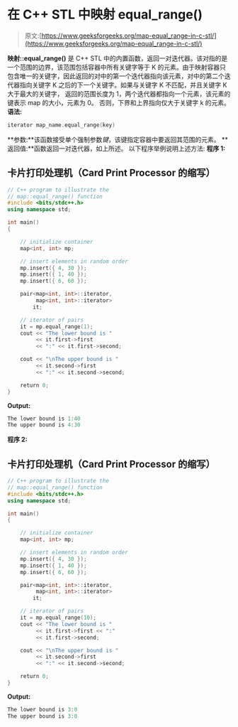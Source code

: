 # 在 C++ STL 中映射 equal_range()

> 原文:[https://www.geeksforgeeks.org/map-equal_range-in-c-stl/](https://www.geeksforgeeks.org/map-equal_range-in-c-stl/)

**映射::equal_range()** 是 C++ STL 中的内置函数，返回一对迭代器。该对指的是一个范围的边界，该范围包括容器中所有关键字等于 K 的元素。由于映射容器只包含唯一的关键字，因此返回的对中的第一个迭代器指向该元素，对中的第二个迭代器指向关键字 K 之后的下一个关键字。如果与关键字 K 不匹配，并且关键字 K 大于最大的关键字， 返回的范围长度为 1，两个迭代器都指向一个元素，该元素的键表示 map 的大小，元素为 0。 否则，下界和上界指向仅大于关键字 k 的元素。
**语法:**

```cpp
iterator map_name.equal_range(key)
```

**参数:**该函数接受单个强制参数*键*，该键指定容器中要返回其范围的元素。
**返回值:**函数返回一对迭代器，如上所述。
以下程序举例说明上述方法:
**程序 1:**

## 卡片打印处理机（Card Print Processor 的缩写）

```cpp
// C++ program to illustrate the
// map::equal_range() function
#include <bits/stdc++.h>
using namespace std;

int main()
{

    // initialize container
    map<int, int> mp;

    // insert elements in random order
    mp.insert({ 4, 30 });
    mp.insert({ 1, 40 });
    mp.insert({ 6, 60 });

    pair<map<int, int>::iterator,
         map<int, int>::iterator>
        it;

    // iterator of pairs
    it = mp.equal_range(1);
    cout << "The lower bound is "
         << it.first->first
         << ":" << it.first->second;

    cout << "\nThe upper bound is "
         << it.second->first
         << ":" << it.second->second;

    return 0;
}
```

**Output:** 

```cpp
The lower bound is 1:40
The upper bound is 4:30
```

**程序 2:**

## 卡片打印处理机（Card Print Processor 的缩写）

```cpp
// C++ program to illustrate the
// map::equal_range() function
#include <bits/stdc++.h>
using namespace std;

int main()
{

    // initialize container
    map<int, int> mp;

    // insert elements in random order
    mp.insert({ 4, 30 });
    mp.insert({ 1, 40 });
    mp.insert({ 6, 60 });

    pair<map<int, int>::iterator,
         map<int, int>::iterator>
        it;

    // iterator of pairs
    it = mp.equal_range(10);
    cout << "The lower bound is "
         << it.first->first << ":"
         << it.first->second;

    cout << "\nThe upper bound is "
         << it.second->first
         << ":" << it.second->second;

    return 0;
}
```

**Output:** 

```cpp
The lower bound is 3:0
The upper bound is 3:0
```